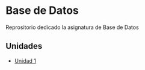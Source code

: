 # Base de Datos
Reprositorio dedicado la asignatura de Base de Datos

## Unidades
- [Unidad 1](Unidad1)
  
